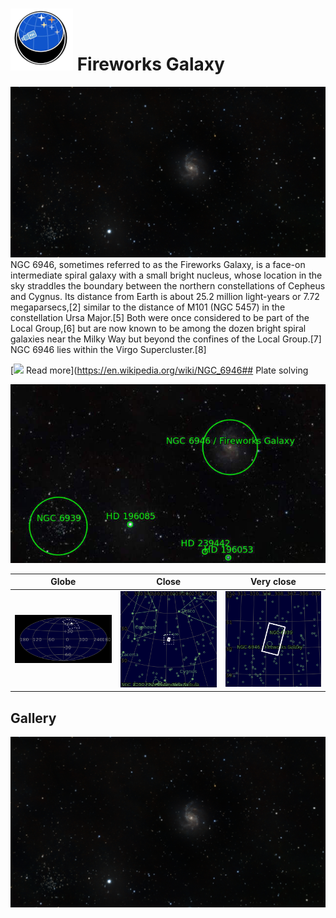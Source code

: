 # ![](../Imaging//Common/pyl-tiny.png) Fireworks Galaxy
![IMG](../Imaging//HD/Fireworks_Galaxy+01+co.jpg)
NGC 6946, sometimes referred to as the Fireworks Galaxy, is a face-on intermediate spiral galaxy with a small bright nucleus, whose location in the sky straddles the boundary between the northern constellations of Cepheus and Cygnus. Its distance from Earth is about 25.2 million light-years or 7.72 megaparsecs,[2] similar to the distance of M101 (NGC 5457) in the constellation Ursa Major.[5] Both were once considered to be part of the Local Group,[6] but are now known to be among the dozen bright spiral galaxies near the Milky Way but beyond the confines of the Local Group.[7] NGC 6946 lies within the Virgo Supercluster.[8]

[![](/home/lcv/Dropbox/AstroPhotography//Imaging//Common/Wikipedia.png) Read more](https://en.wikipedia.org/wiki/NGC_6946## Plate solving 


![IMG](../Imaging//HD/Fireworks_Galaxy_Annotated.jpg)


| Globe | Close | Very close |
| ----- | ----- | ----- |
|![IMG](../Imaging//HD/Fireworks_Galaxy_Globe.jpg) |![IMG](../Imaging//HD/Fireworks_Galaxy_Close.jpg) |![IMG](../Imaging//HD/Fireworks_Galaxy_Closer.jpg) |

## Gallery
![IMG](../Imaging//HD/Fireworks_Galaxy+01+co.jpg) 


